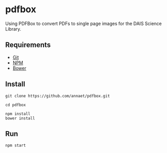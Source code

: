 # pdfbox

Using PDFBox to convert PDFs to single page images for the DAIS Science Library.

## Requirements

* [Git](https://git-scm.com)
* [NPM](https://npmjs.com)
* [Bower](https://bower.io)

## Install

```
git clone https://github.com/annaet/pdfbox.git

cd pdfbox

npm install
bower install
```

## Run

```
npm start
```
